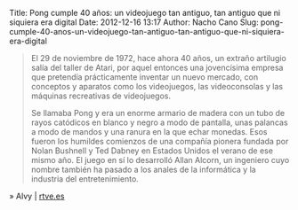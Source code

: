 Title: Pong cumple 40 años: un videojuego tan antiguo, tan antiguo que ni siquiera era digital
Date: 2012-12-16 13:17
Author: Nacho Cano
Slug: pong-cumple-40-anos-un-videojuego-tan-antiguo-tan-antiguo-que-ni-siquiera-era-digital

> El 29 de noviembre de 1972, hace ahora 40 años, un extraño artilugio
> salía del taller de Atari, por aquel entonces una jovencísima empresa
> que pretendía prácticamente inventar un nuevo mercado, con conceptos y
> aparatos como los videojuegos, las videoconsolas y las máquinas
> recreativas de videojuegos.
>
> Se llamaba Pong y era un enorme armario de madera con un tubo de rayos
> catódicos en blanco y negro a modo de pantalla, unas palancas a modo
> de mandos y una ranura en la que echar monedas. Esos fueron los
> humildes comienzos de una compañía pionera fundada por Nolan Bushnell
> y Ted Dabney en Estados Unidos el verano de ese mismo año. El juego en
> sí lo desarrolló Allan Alcorn, un ingeniero cuyo nombre también ha
> pasado a los anales de la informática y la industria del
> entretenimiento.

» Alvy | [rtve.es][]

  [rtve.es]: http://www.rtve.es/noticias/20121129/pong-cumple-40-anos-videojuego-tan-antiguo-tan-antiguo-ni-siquiera-era-digital/579025.shtml
    "Pong cumple 40 años: un videojuego tan antiguo, tan antiguo que ni siquiera era digital"
